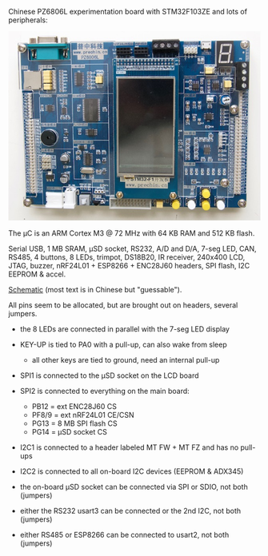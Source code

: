 Chinese PZ6806L experimentation board with STM32F103ZE and lots of peripherals:

![](image.jpg)

The µC is an ARM Cortex M3 @ 72 MHz with 64 KB RAM and 512 KB flash.

Serial USB, 1 MB SRAM, µSD socket, RS232, A/D and D/A, 7-seg LED, CAN,
RS485, 4 buttons, 8 LEDs, trimpot, DS18B20, IR receiver, 240x400 LCD, JTAG,
buzzer, nRF24L01 + ESP8266 + ENC28J60 headers, SPI flash, I2C EEPROM & accel.

[Schematic](schematic.pdf) (most text is in Chinese but "guessable").

All pins seem to be allocated, but are brought out on headers, several jumpers.

- the 8 LEDs are connected in parallel with the 7-seg LED display

- KEY-UP is tied to PA0 with a pull-up, can also wake from sleep
    - all other keys are tied to ground, need an internal pull-up

- SPI1 is connected to the µSD socket on the LCD board

- SPI2 is connected to everything on the main board:
    - PB12  = ext ENC28J60 CS
    - PF8/9 = ext nRF24L01 CE/CSN
    - PG13  = 8 MB SPI flash CS
    - PG14  = µSD socket CS

- I2C1 is connected to a header labeled MT FW + MT FZ and has no pull-ups

- I2C2 is connected to all on-board I2C devices (EEPROM & ADX345)

- the on-board µSD socket can be connected via SPI or SDIO, not both (jumpers)

- either the RS232 usart3 can be connected or the 2nd I2C, not both (jumpers)

- either RS485 or ESP8266 can be connected to usart2, not both (jumpers)
